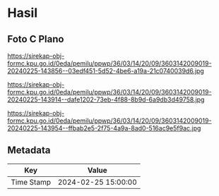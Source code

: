 # Hasil

## Foto C Plano

https://sirekap-obj-formc.kpu.go.id/0eda/pemilu/ppwp/36/03/14/20/09/3603142009019-20240225-143856--03edf451-5d52-4be6-a19a-21c0740039d6.jpg

https://sirekap-obj-formc.kpu.go.id/0eda/pemilu/ppwp/36/03/14/20/09/3603142009019-20240225-143914--dafe1202-73eb-4f88-8b9d-6a9db3d49758.jpg

https://sirekap-obj-formc.kpu.go.id/0eda/pemilu/ppwp/36/03/14/20/09/3603142009019-20240225-143954--ffbab2e5-2f75-4a9a-8ad0-516ac9e5f9ac.jpg


## Metadata

| Key        | Value               |
| ---------- | ------------------- |
| Time Stamp | 2024-02-25 15:00:00 |



